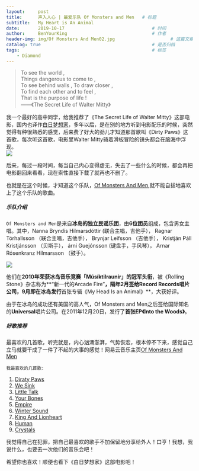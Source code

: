 ```yaml
---
layout:     post                                                           # 使用的布局（不需要改）
title:      声入人心 | 最爱乐队 Of Monsters and Men   # 标题 
subtitle:   My Heart is An Animal                                          # 副标题
date:       2019-10-17                                 # 时间
author:     BenYourKing                                # 作者
header-img: img/Of Monsters And Men02.jpg                     # 这篇文章标题背景图片
catalog: true                                          # 是否归档
tags:                                                  # 标签
    - Diamond 
---
```

               
> To see the world ,                                    
> Things dangerous to come to ,          
> To see behind walls , To draw closer ,     
> To find each other and to feel ,                        
> That is the purpose of life !      
> ——《The Secret Life of Walter Mitty》


我一个最好的高中同学，给我推荐了《The Secret Life of Walter Mitty》这部电影，国内也译作[白日梦想家](https://movie.douban.com/subject/2133323/)，多年以后，是在别的地方听到电影配乐的时候，突然觉得有种很熟悉的感觉，后来费了好大的劲儿才知道那首歌叫《Dirty Paws》这首歌，每次听这首歌，电影里Walter Mitty骑着滑板冒险的镜头都会在脑海中浮现。        
![](https://ftp.bmp.ovh/imgs/2019/10/e68a3ba58cb6f902.jpg)          
            
后来，每过一段时间，每当自己内心变得虚无，失去了一些什么的时候，都会再把电影翻回来看看，现在索性直接下载了就再也不删了。            

也就是在这个时候，才知道这个乐队，[Of Monsters And Men](https://music.douban.com/musician/114230/),就不能自拔地喜欢上了这个乐队的歌曲。        
            
##### 乐队介绍      
                
`Of Monsters and Men`是来自**冰岛的独立民谣乐团**，由**6位团员**组成，包含男女主唱。其中，Nanna Bryndís Hilmarsdóttir (联合主唱，吉他手）， Ragnar Tórhallsson （联合主唱，吉他手）， Brynjar Leifsson （吉他手）， Kristján Páll Kristjánsson （贝斯手）， árni Guejónsson (键盘手，手风琴）， Arnar Rósenkranz Hilmarsson （鼓手）。         

![](https://ftp.bmp.ovh/imgs/2019/10/6ecbfa8d84e67b0b.jpg)

他们在**2010年荣获冰岛音乐竞赛「Músíktilraunir」的冠军头衔**，被《Rolling Stone》杂志称为**“新一代的Arcade Fire”**，隔年2月签给Record Records唱片公司，9月即在冰岛发行**首张专辑《My Head Is an Animal》**，大获好评。                
            
由于在冰岛的成功还有美国的高人气，Of Monsters and Men之后签给国际知名的**Universal**唱片公司。在2011年12月20日，发行了**首张EP《Into the Woods》**。            


##### 好歌推荐          
            
最喜欢的几首歌，听完就是，内心汹涌澎湃，气势恢宏，根本停不下来，感觉自己立马就要干成了一件了不起的大事的感觉！网易云音乐主页[Of Monsters And Men](https://music.163.com/#/artist?id=98414)     

`我最喜欢的几首歌:`             
            
1. [Diraty Paws](https://music.163.com/#/song?id=28143752)
2. [We Sink](https://music.163.com/#/song?id=32451261)
3. [Little Talk](https://music.163.com/#/song?id=17810604)
4. [Your Bones](https://music.163.com/#/song?id=17810607)
5. [Empire](https://music.163.com/#/song?id=32451250)
6. [Winter Sound](https://music.163.com/#/song?id=32451269)
7. [King And Lionheart](https://music.163.com/#/song?id=17810600)
8. [Human](https://music.163.com/#/song?id=32451245)
9. [Crystals](https://music.163.com/#/song?id=31053301)     

我觉得自己在犯罪，把自己最喜欢的歌手不加保留地分享给外人！口亨！我想，我说什么，也要去一次他们的音乐会吧！            
            
            
希望你也喜欢！顺便也看下《白日梦想家》这部电影吧！               
            
                

















